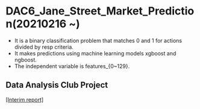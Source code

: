 # DAC6_Jane_Street_Market_Prediction(20210216 ~)

- It is a binary classification problem that matches 0 and 1 for actions divided by resp criteria.
- It makes predictions using machine learning models xgboost and ngboost.
- The independent variable is features_{0~129}.

## Data Analysis Club Project
[[Interim report]](https://github.com/jihyeheo/DAC6_Jane_Street_Market_Prediction/blob/main/Intermediate_Report_Exercise_Jane_Street_Market_Prediction.pdf)
